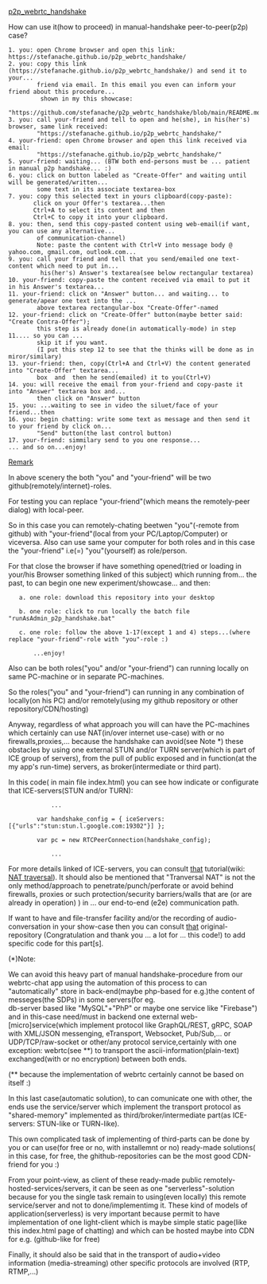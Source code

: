 <a href="https://stefanache.github.io/p2p_webrtc_handshake/">p2p_webrtc_handshake</a>

How can use it(how to proceed) in manual-handshake peer-to-peer(p2p) case?

	1. you: open Chrome browser and open this link: https://stefanache.github.io/p2p_webrtc_handshake/
	2. you: copy this link (https://stefanache.github.io/p2p_webrtc_handshake/) and send it to your...
 	        friend via email. In this email you even can inform your friend about this procedure... 
 	         shown in my this showcase:
 	        "https://github.com/stefanache/p2p_webrtc_handshake/blob/main/README.md"
	3. you: call your-friend and tell to open and he(she), in his(her's) browser, same link received:
 	        "https://stefanache.github.io/p2p_webrtc_handshake/"
	4. your-friend: open Chrome browser and open this link received via email:
 	        "https://stefanache.github.io/p2p_webrtc_handshake/"
	5. your-friend: waiting... (BTW both end-persons must be ... patient in manual p2p handshake... :)
	6. you: click on button labeled as "Create-Offer" and waiting until will be generated/written...
	        some text in its associate textarea-box
	7. you: copy this selected text in yours clipboard(copy-paste):
		   click on your Offer's textarea...then
		   Ctrl+A to select its content and then
		   Ctrl+C to copy it into your clipboard.
	8. you: then, send this copy-pasted content using web-email(if want, you can use any alternative...
 	        of communication-channel)
 	        Note: paste the content with Ctrl+V into message body @ yahoo.com, gmail.com, outlook.com...
	9. you: call your friend and tell that you send/emailed one text-content which need to put in...
	         his(her's) Answer's textarea(see below rectangular textarea)
	10. your-friend: copy-paste the content received via email to put it in his Answer's textarea...
	11. your-friend: click on "Answer" button... and waiting... to generate/apear one text into the ...
	        above textarea rectangular-box "Create-Offer"-named
	12. your-friend: click on "Create-Offer" button(maybe better said: "Create Contra-Offer");
 	        this step is already done(in automatically-mode) in step 11.... so you can ...
 	        skip it if you want.
 	        (I put this step 12 to see that the thinks will be done as in miror/similary)
	13. your-friend: then, copy(Ctrl+A and Ctrl+V) the content generated into "Create-Offer" textarea...
	        box  and  then he send(emailed) it to you(Ctrl+V)
	14. you: will receive the email from your-friend and copy-paste it into "Answer" textarea box and...
	        then click on "Answer" button
	15. you: ...waiting to see in video the siluet/face of your friend...then
	16. you: begin chatting: write some text as message and then send it to your friend by click on... 
	        "Send" button(the last control button)
	17. your-friend: simmilary send to you one response...
	... and so on...enjoy!

<a href="https://stefanache.github.io/p2p_webrtc_handshake/">Remark</a>

In above scenery the both "you" and "your-friend" will be two github(remotely/internet)-roles.

For testing you can replace "your-friend"(which means the remotely-peer dialog) with local-peer.

So in this case you can remotely-chating beetwen "you"(-remote from github) with "your-friend"(local from your PC/Laptop/Computer) or viceversa.
Also can use same your computer for both roles and in this case the "your-friend" i.e(=) "you"(yourself) as role/person.

For that close the browser if have something opened(tried or loading in your/his Browser something linked of this subject) which running from...
the past, to can begin one new experiment/showcase... and then:

	   a. one role: download this repository into your desktop
	   
	   b. one role: click to run locally the batch file "runAsAdmin_p2p_handshake.bat"
	   
	   c. one role: follow the above 1-17(except 1 and 4) steps...(where replace "your-friend"-role with "you"-role :)
    
    	   ...enjoy!

   Also can be both roles("you" and/or "your-friend") can running locally on same PC-machine or in separate PC-machines.
      
   So the roles("you" and "your-friend") can running in any combination of locally(on his PC) and/or remotely(using my github repository or other repository/CDN/hosting)

   Anyway, regardless of what approach you will can have the PC-machines which certainly can use NAT(in/over internet use-case) with or no firewalls,proxies,... because the handshake can avoid(see Note *) these obstacles by using one external STUN and/or TURN server(which is part of ICE group of servers), from the pull of public exposed and in function(at the my app's run-time) servers,  as broker(intermediate or third part).
   
   In this code( in main file index.html) you can see how indicate or configurate that ICE-servers(STUN and/or TURN):
   
            	...
         	
         	var handshake_config = { iceServers: [{"urls":"stun:stun.l.google.com:19302"}] };
          
	        var pc = new RTCPeerConnection(handshake_config);
         	
            	...

   For more details linked of ICE-servers, you can consult <a href="https://subspace.com/resources/stun-101-subspace">that</a> tutorial(wiki: <a href="https://en.wikipedia.org/wiki/NAT_traversal">NAT traversal</a>).
   It should also be mentioned that "Tranversal NAT" is not the only method/approach to penetrate/punch/perforate or avoid behind firewalls, proxies or such protection/security barriers/walls that are 
   (or are already in operation) ) in ...   our end-to-end (e2e) communication path.
   
   If want to have and file-transfer facility and/or the recording of audio-conversation in your show-case then you can consult <a href="https://github.com/svarunan/serverless-webrtc/tree/master">that</a> original-repository
   (Congratulation and thank you ... a lot for ... this code!) to add specific code for this part[s].
   
   (*)Note:
   
   We can avoid this heavy part of manual handshake-procedure from our webrtc-chat app using the automation of this process to can "automatically" store in back-end(maybe php-based for e.g.)the content of messeges(the SDPs) in some servers(for eg.  
   db-server based like "MySQL"+"PhP" or maybe one service like "Firebase") and in this-case need/must in backend one external web-[micro]service(which implement protocol like GraphQL/REST, gRPC, SOAP with XML/JSON messenging, eTransport, Websocket, Pub/Sub,... 
   or UDP/TCP/raw-socket or other/any protocol service,certainly with one exception: webrtc(see **) to transport the ascii-information(plain-text) exchanged(with or no encryption) between both ends.
   
   (** because the implementation of webrtc certainly cannot be based on itself :)
   
   In this last case(automatic solution), to can comunicate one with other, the ends use the service/server which implement the transport protocol as "shared-memory" implemented as third/broker/intermediate part(as ICE-servers: STUN-like or TURN-like).
   
   This own complicated task of implementing of third-parts can be done by you or can use(for free or no, with installemnt or no) ready-made solutions( in this case, for free, the ghithub-repositories can be the most good CDN-friend for you :)
   
   From your point-view, as client of these ready-made public remotely-hosted-services/servers, it can be seen as one "serverless"-solution because for you the single task remain to using(even locally) this remote service/server and not to done/implementimg it.
   These kind of models of application(serverless) is very important because permit to have implementation of one light-client which is maybe simple static page(like this index.html page of chatting) and which can be hosted maybe into CDN  for e.g. 
   (github-like for free)

   Finally, it should also be said that in the transport of audio+video information (media-streaming) other specific protocols are involved (RTP, RTMP,...)

 
